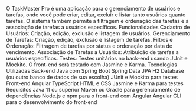 O TaskMaster Pro é uma aplicação para o gerenciamento de usuários e tarefas, onde você pode criar, editar, excluir e listar tanto usuários quanto tarefas. O sistema também permite a filtragem e ordenação das tarefas e a associação de tarefas a usuários específicos.  Funcionalidades Cadastro de Usuários: Criação, edição, exclusão e listagem de usuários. Gerenciamento de Tarefas: Criação, edição, exclusão e listagem de tarefas. Filtros e Ordenação: Filtragem de tarefas por status e ordenação por data de vencimento. Associação de Tarefas a Usuários: Atribuição de tarefas a usuários específicos. Testes: Testes unitários no back-end usando JUnit e Mockito. O front-end será testado com Jasmine e Karma. Tecnologias Utilizadas Back-end Java com Spring Boot Spring Data JPA H2 Database (ou outro banco de dados de sua escolha) JUnit e Mockito para testes Front-end Angular TypeScript HTML e CSS Jasmine e Karma para testes Requisitos Java 11 ou superior Maven ou Gradle para gerenciamento de dependências Node.js e npm para o front-end com Angular Angular CLI para o desenvolvimento do front-end
